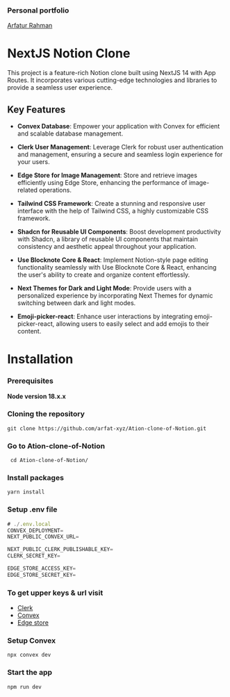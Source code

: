 ### Personal portfolio
[Arfatur Rahman](https://www.arfat.app/)
# NextJS Notion Clone

This project is a feature-rich Notion clone built using NextJS 14 with App Routes. It incorporates various cutting-edge technologies and libraries to provide a seamless user experience.

## Key Features

- **Convex Database**: Empower your application with Convex for efficient and scalable database management.
  
- **Clerk User Management**: Leverage Clerk for robust user authentication and management, ensuring a secure and seamless login experience for your users.

- **Edge Store for Image Management**: Store and retrieve images efficiently using Edge Store, enhancing the performance of image-related operations.

- **Tailwind CSS Framework**: Create a stunning and responsive user interface with the help of Tailwind CSS, a highly customizable CSS framework.

- **Shadcn for Reusable UI Components**: Boost development productivity with Shadcn, a library of reusable UI components that maintain consistency and aesthetic appeal throughout your application.

- **Use Blocknote Core & React**: Implement Notion-style page editing functionality seamlessly with Use Blocknote Core & React, enhancing the user's ability to create and organize content effortlessly.

- **Next Themes for Dark and Light Mode**: Provide users with a personalized experience by incorporating Next Themes for dynamic switching between dark and light modes.

- **Emoji-picker-react**: Enhance user interactions by integrating emoji-picker-react, allowing users to easily select and add emojis to their content.

# Installation

### Prerequisites

**Node version 18.x.x**

### Cloning the repository

```shell
git clone https://github.com/arfat-xyz/Ation-clone-of-Notion.git
```
### Go to Ation-clone-of-Notion

```shell
 cd Ation-clone-of-Notion/
 ```

### Install packages

```shell
yarn install
```

### Setup .env file


```js
# ./.env.local
CONVEX_DEPLOYMENT=
NEXT_PUBLIC_CONVEX_URL=

NEXT_PUBLIC_CLERK_PUBLISHABLE_KEY=
CLERK_SECRET_KEY=

EDGE_STORE_ACCESS_KEY=
EDGE_STORE_SECRET_KEY=
```

### To get upper keys & url visit
-  [Clerk](https://clerk.com/docs/quickstarts/setup-clerk)
-  [Convex](https://docs.convex.dev/quickstart/nextjs)
-  [Edge store](https://edgestore.dev/docs/quick-start)

### Setup Convex

```shell
npx convex dev

```

### Start the app

```shell
npm run dev
```